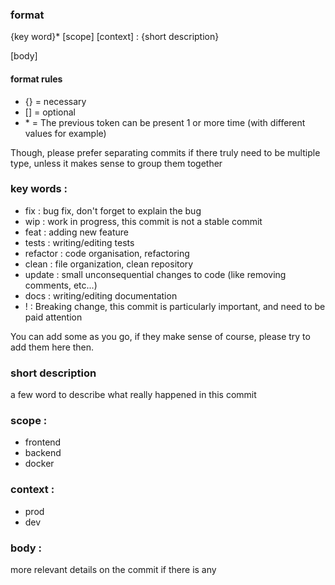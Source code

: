 ### format

{key word}\* [scope] [context] : {short description}

[body]

#### format rules

- {} = necessary
- [] = optional
- \* = The previous token can be present 1 or more time (with different values for example)

Though, please prefer separating commits if there truly need to be multiple type, unless it makes sense to group them together

### key words :

- fix : bug fix, don't forget to explain the bug
- wip : work in progress, this commit is not a stable commit
- feat : adding new feature
- tests : writing/editing tests
- refactor : code organisation, refactoring
- clean : file organization, clean repository
- update : small unconsequential changes to code (like removing comments, etc...)
- docs : writing/editing documentation
- ! : Breaking change, this commit is particularly important, and need to be paid attention

You can add some as you go, if they make sense of course, please try to add them here then.

### short description

a few word to describe what really happened in this commit

### scope :

- frontend
- backend
- docker

### context :

- prod
- dev

### body :

more relevant details on the commit if there is any
